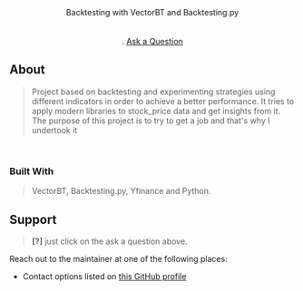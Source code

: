 <div align="center">
  Backtesting with VectorBT and Backtesting.py
  <br />
  <br />
  <br />
  .
  <a href="https://twitter.com/home?lang=pt">Ask a Question</a>
</div>

## About

> Project based on backtesting and experimenting strategies
> using different indicators in order to achieve a better performance.
> It tries to apply modern libraries to stock_price data and get insights from it.
> The purpose of this project is to try to get a job and that's why I undertook it


<br>

### Built With
> VectorBT, Backtesting.py, Yfinance and Python.

## Support

> **[?]**
> just click on the ask a question above.

Reach out to the maintainer at one of the following places:

- Contact options listed on [this GitHub profile](https://github.com/jpcunhadias)
